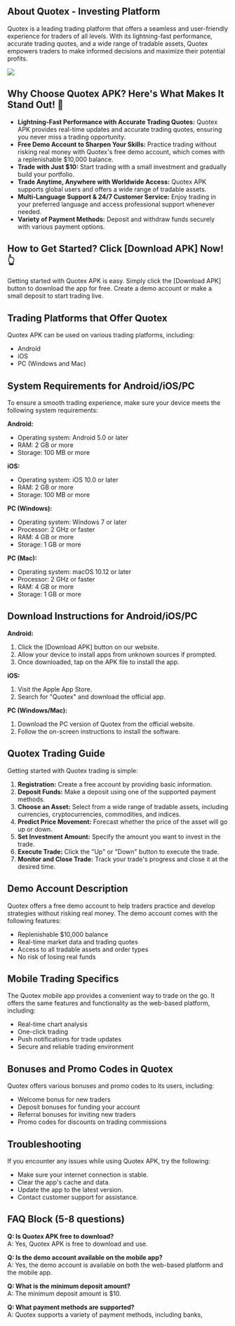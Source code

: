## About Quotex - Investing Platform

Quotex is a leading trading platform that offers a seamless and
user-friendly experience for traders of all levels. With its
lightning-fast performance, accurate trading quotes, and a wide range of
tradable assets, Quotex empowers traders to make informed decisions and
maximize their potential profits.

[![](https://static.quotex.io/files/5_en/300_250.jpg)](https://traff.sbs/brokerqxsignupf)

## Why Choose Quotex APK? Here's What Makes It Stand Out! 🌟

-   **Lightning-Fast Performance with Accurate Trading Quotes:** Quotex
    APK provides real-time updates and accurate trading quotes, ensuring
    you never miss a trading opportunity.
-   **Free Demo Account to Sharpen Your Skills:** Practice trading
    without risking real money with Quotex\'s free demo account, which
    comes with a replenishable \$10,000 balance.
-   **Trade with Just \$10:** Start trading with a small investment and
    gradually build your portfolio.
-   **Trade Anytime, Anywhere with Worldwide Access:** Quotex APK
    supports global users and offers a wide range of tradable assets.
-   **Multi-Language Support & 24/7 Customer Service:** Enjoy trading in
    your preferred language and access professional support whenever
    needed.
-   **Variety of Payment Methods:** Deposit and withdraw funds securely
    with various payment options.

## How to Get Started? Click \[Download APK\] Now! 👆

Getting started with Quotex APK is easy. Simply click the \[Download
APK\] button to download the app for free. Create a demo account or make
a small deposit to start trading live.

## Trading Platforms that Offer Quotex

Quotex APK can be used on various trading platforms, including:

-   Android
-   iOS
-   PC (Windows and Mac)

## System Requirements for Android/iOS/PC

To ensure a smooth trading experience, make sure your device meets the
following system requirements:

**Android:**

-   Operating system: Android 5.0 or later
-   RAM: 2 GB or more
-   Storage: 100 MB or more

**iOS:**

-   Operating system: iOS 10.0 or later
-   RAM: 2 GB or more
-   Storage: 100 MB or more

**PC (Windows):**

-   Operating system: Windows 7 or later
-   Processor: 2 GHz or faster
-   RAM: 4 GB or more
-   Storage: 1 GB or more

**PC (Mac):**

-   Operating system: macOS 10.12 or later
-   Processor: 2 GHz or faster
-   RAM: 4 GB or more
-   Storage: 1 GB or more

## Download Instructions for Android/iOS/PC

**Android:**

1.  Click the \[Download APK\] button on our website.
2.  Allow your device to install apps from unknown sources if prompted.
3.  Once downloaded, tap on the APK file to install the app.

**iOS:**

1.  Visit the Apple App Store.
2.  Search for "Quotex" and download the official app.

**PC (Windows/Mac):**

1.  Download the PC version of Quotex from the official website.
2.  Follow the on-screen instructions to install the software.

## Quotex Trading Guide

Getting started with Quotex trading is simple:

1.  **Registration:** Create a free account by providing basic
    information.
2.  **Deposit Funds:** Make a deposit using one of the supported payment
    methods.
3.  **Choose an Asset:** Select from a wide range of tradable assets,
    including currencies, cryptocurrencies, commodities, and indices.
4.  **Predict Price Movement:** Forecast whether the price of the asset
    will go up or down.
5.  **Set Investment Amount:** Specify the amount you want to invest in
    the trade.
6.  **Execute Trade:** Click the "Up" or "Down" button to
    execute the trade.
7.  **Monitor and Close Trade:** Track your trade\'s progress and close
    it at the desired time.

## Demo Account Description

Quotex offers a free demo account to help traders practice and develop
strategies without risking real money. The demo account comes with the
following features:

-   Replenishable \$10,000 balance
-   Real-time market data and trading quotes
-   Access to all tradable assets and order types
-   No risk of losing real funds

## Mobile Trading Specifics

The Quotex mobile app provides a convenient way to trade on the go. It
offers the same features and functionality as the web-based platform,
including:

-   Real-time chart analysis
-   One-click trading
-   Push notifications for trade updates
-   Secure and reliable trading environment

## Bonuses and Promo Codes in Quotex

Quotex offers various bonuses and promo codes to its users, including:

-   Welcome bonus for new traders
-   Deposit bonuses for funding your account
-   Referral bonuses for inviting new traders
-   Promo codes for discounts on trading commissions

## Troubleshooting

If you encounter any issues while using Quotex APK, try the following:

-   Make sure your internet connection is stable.
-   Clear the app\'s cache and data.
-   Update the app to the latest version.
-   Contact customer support for assistance.

## FAQ Block (5-8 questions)

**Q: Is Quotex APK free to download?**\
A: Yes, Quotex APK is free to download and use.

**Q: Is the demo account available on the mobile app?**\
A: Yes, the demo account is available on both the web-based platform and
the mobile app.

**Q: What is the minimum deposit amount?**\
A: The minimum deposit amount is \$10.

**Q: What payment methods are supported?**\
A: Quotex supports a variety of payment methods, including banks,

